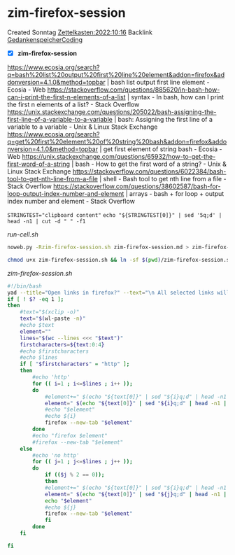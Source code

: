 # zim-firefox-session
Created Sonntag [Zettelkasten:2022:10:16]()
Backlink [GedankenspeicherCoding](../GedankenspeicherCoding.md)

- [X] **zim-firefox-session**


<https://www.ecosia.org/search?q=bash%20list%20output%20first%20line%20element&addon=firefox&addonversion=4.1.0&method=topbar> | bash list output first line element - Ecosia - Web
<https://stackoverflow.com/questions/885620/in-bash-how-can-i-print-the-first-n-elements-of-a-list> | syntax - In bash, how can I print the first n elements of a list? - Stack Overflow
<https://unix.stackexchange.com/questions/205022/bash-assigning-the-first-line-of-a-variable-to-a-variable> | bash: Assigning the first line of a variable to a variable - Unix & Linux Stack Exchange
<https://www.ecosia.org/search?q=get%20first%20element%20of%20string%20bash&addon=firefox&addonversion=4.1.0&method=topbar> | get first element of string bash - Ecosia - Web
<https://unix.stackexchange.com/questions/65932/how-to-get-the-first-word-of-a-string> | bash - How to get the first word of a string? - Unix & Linux Stack Exchange
<https://stackoverflow.com/questions/6022384/bash-tool-to-get-nth-line-from-a-file> | shell - Bash tool to get nth line from a file - Stack Overflow
<https://stackoverflow.com/questions/38602587/bash-for-loop-output-index-number-and-element> | arrays - bash + for loop + output index number and element - Stack Overflow

``STRINGTEST="clipboard content"``
``echo "${STRINGTEST[0]}" | sed '5q;d' | head -n1 | cut -d " " -f1``

*run-cell.sh*
```bash
noweb.py -Rzim-firefox-session.sh zim-firefox-session.md > zim-firefox-session.sh
```
```bash
chmod u+x zim-firefox-session.sh && ln -sf $(pwd)/zim-firefox-session.sh ~/.local/bin/zim-firefox-session.sh && echo 'fertig'
```

*zim-firefox-session.sh*
```bash
#!/bin/bash
yad --title="Open links in firefox?" --text="\n All selected links will be send to firefox\n"
if [ ! $? -eq 1 ];
then
    #text="$(xclip -o)"
    text="$(wl-paste -n)"
    #echo $text
    element=""
    lines="$(wc --lines <<< "$text")"
    firstcharacters=${text:0:4}
    #echo $firstcharacters
    #echo $lines
    if [ "$firstcharacters" = "http" ];
    then
        #echo 'http'
        for (( i=1 ; i<=$lines ; i++ ));
        do
            #element+=" $(echo "${text[0]}" | sed "${i}q;d" | head -n1 | cut -d " " -f1)"
            element=" $(echo "${text[0]}" | sed "${i}q;d" | head -n1 | cut -d " " -f1)"
            #echo "$element"
            #echo ${i}
            firefox --new-tab "$element"
        done
        #echo "firefox $element"
        #firefox --new-tab "$element"
    else
        #echo 'no http'
        for (( j=1 ; j<=$lines ; j++ ));
        do
            if (($j % 2 == 0));
            then
            #element+=" $(echo "${text[0]}" | sed "${i}q;d" | head -n1 | cut -d " " -f1)"
            element=" $(echo "${text[0]}" | sed "${j}q;d" | head -n1 | cut -d " " -f2)"
            echo "$element"
            #echo ${j}
            firefox --new-tab "$element"
            fi
        done
    fi

fi
```

